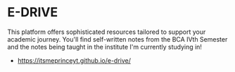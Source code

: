 # E-DRIVE
This platform offers sophisticated resources tailored to support your academic journey. You'll find self-written notes from the BCA IVth Semester and the notes being taught in the institute I'm currently studying in!
- https://itsmeprinceyt.github.io/e-drive/
